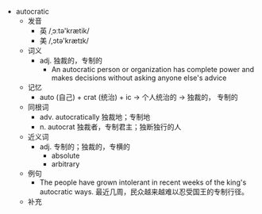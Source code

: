 - autocratic
  - 发音
    - 英 /ˌɔːtə'krætik/
    - 美 /,ɔtə'krætɪk/
  - 词义
    - adj. 独裁的，专制的
      - An autocratic person or organization has complete power and makes decisions without asking anyone else's advice
  - 记忆
    - auto (自己) + crat (统治) + ic → 个人统治的 → 独裁的， 专制的
  - 同根词
    - adv. autocratically 独裁地；专制地
    - n. autocrat 独裁者，专制君主；独断独行的人
  - 近义词
    - adj. 专制的；独裁的，专横的
      - absolute
      - arbitrary
  - 例句
    - The people have grown intolerant in recent weeks of the king's autocratic ways. 最近几周，民众越来越难以忍受国王的专制行径。
  - 补充